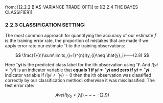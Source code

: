 from: [[2.2.2 BIAS-VARIANCE TRADE-OFF]]
to:[[2.2.4 THE BAYES CLASSIFIER]]
### 2.2.3 CLASSIFICATION SETTING:
The most common approach for quantifying the accuracy of our estimate $\hat{f}$ is the training error rate, the proportion of mistakes that are made if we apply error rate our estimate ˆf to the training observations:

$$
\frac{1}{n}\sum\limits_{i=1}^{n}I(y_{i}\neq \hat{y}_i)----(2.8)
$$

Here **ˆyi** is the predicted class label for the ith observation using **ˆf**. And $I(yi \neq ˆyi)$ is an indicator variable that **equals 1 if $yi \neq ˆyi$ and zero if $yi = ˆyi$** . indicator variable If $I(yi \neq ˆyi) = 0$ then the ith observation was classified correctly by our classification method; otherwise it was misclassified.
The test error rate:

$$
Ave(I(y_{0}\neq \hat{y}_i))----(2.9)
$$
